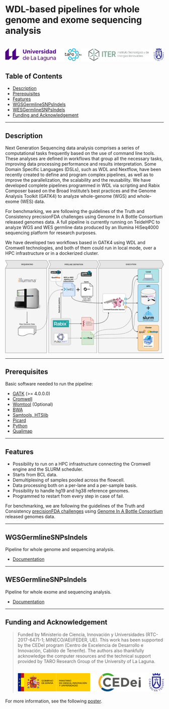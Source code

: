 # WDL-based pipelines for whole genome and exome sequencing analysis

# ![](https://github.com/AdrianMBarrera/Presentations/blob/master/JBI-2018-images/Logos-1.png?raw=true)

## Table of Contents

* [Description](#description)
* [Prerequisites](#prerequisites)
* [Features](#features)
* [WGSGermlineSNPsIndels](#wgsgermlinesnpsindels)
* [WESGermlineSNPsIndels](#wesgermlinesnpsindels)
* [Funding and Acknowledgement](#funding-and-acknowledgement)

---

## Description

Next Generation Sequencing data analysis comprises a series of computational tasks frequently based on the use of command line tools. These analyses are defined in workflows that group all the necessary tasks, improving data processing performance and results interpretation. Some Domain Specific Languages (DSLs), such as WDL and Nextflow, have been recently created to define and program complex pipelines, as well as to improve the parallelization, the scalability and the reusability. We have developed complete pipelines programmed in WDL via scripting and Rabix Composer based on the Broad Institute’s best practices and the Genome Analysis Toolkit (GATK4) to analyze whole-genome (WGS) and whole-exome (WES) data.

For benchmarking, we are following the guidelines of the Truth and Consistency precisionFDA challenges using Genome In A Bottle Consortium released genomes data. A full pipeline is currently running on TeideHPC to analyze WGS and WES germline data produced by an Illumina HiSeq4000 sequencing platform for research purposes.

We have developed two workflows based in GATK4 using WDL and Cromwell technologies, and both of them could run in local mode, over a HPC infrastructure or in a dockerized cluster.

![](https://github.com/AdrianMBarrera/Presentations/blob/master/JBI-2018-images/from-sequencing-to-execution.png?raw=true)

---

## Prerequisites

Basic software needed to run the pipeline:

* [GATK](https://software.broadinstitute.org/gatk/) (>= 4.0.0.0)
* [Cromwell](https://cromwell.readthedocs.io/en/stable/)
* [Womtool](https://cromwell.readthedocs.io/en/stable/WOMtool/) (Optional)
* [BWA](http://bio-bwa.sourceforge.net/)
* [Samtools, HTSlib](http://www.htslib.org/)
* [Picard](https://broadinstitute.github.io/picard/)
* [Python](https://www.python.org/)
* [Qualimap](http://qualimap.bioinfo.cipf.es/)

---

## Features

- Possibility to run on a HPC infrastructure connecting the Cromwell engine and the SLURM scheduler.
- Starts from BCL data.
- Demultiplexing of samples pooled across the flowcell.
- Data processing both on a per-lane and a per-sample basis.
- Possibility to handle hg19 and hg38 reference genomes.
- Programmed to restart from every step in case of fail.

For benchmarking, we are following the guidelines of the Truth and Consistency [precisionFDA challenges](https://precision.fda.gov/) using [Genome In A Bottle Consortium](http://jimb.stanford.edu/giab/) released genomes data.

---

## WGSGermlineSNPsIndels

Pipeline for whole genome and sequencing analysis.

* [Documentation](https://github.com/genomicsITER-developers/wdl/tree/master/WGSGermlineSNPsIndels)

---

## WESGermlineSNPsIndels

Pipeline for whole exome and sequencing analysis.

* [Documentation](https://github.com/genomicsITER-developers/wdl/tree/master/WESGermlineSNPsIndels)

---

## Funding and Acknowledgement

>Funded by Ministerio de Ciencia, Innovación y Universidades (RTC-2017-6471-1; MINECO/AEI/FEDER, UE). This work has been supported by the CEDeI program (Centro de Excelencia de Desarrollo e Innovación, Cabildo de Tenerife). The authors also thankfully acknowledge the computer resources and the technical support provided by TARO Research Group of the University of La Laguna.
>
>## ![](https://github.com/AdrianMBarrera/Presentations/blob/master/JBI-2018-images/Logos-2.png?raw=true)



For more information, see the following [poster](https://github.com/AdrianMBarrera/Presentations/raw/master/Poster_JBI_2018_WDL-based-pipelines-for-WGS-and-WES-analysis.pdf).